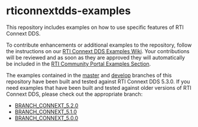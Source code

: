 rticonnextdds-examples
=======================

This repository includes examples on how to use specific features of RTI
Connext DDS.

To contribute enhancements or additional examples to the repository, follow the
instructions on our [RTI Connext DDS Examples Wiki](https://github.com/rticommunity/rticonnextdds-examples/wiki).
Your contributions will be reviewed and as soon as they are approved they will
automatically be included in the
[RTI Community Portal Examples Section](http://community.rti.com).

The examples contained in the [master](https://github.com/rticommunity/rticonnextdds-examples/tree/master) and [develop](https://github.com/rticommunity/rticonnextdds-examples/tree/develop)
branches of this repository have been built and tested against RTI Connext DDS
5.3.0. If you need examples that have been built and tested against older
versions of RTI Connext DDS, please check out the appropriate branch:
* [BRANCH_CONNEXT_5.2.0](https://github.com/rticommunity/rticonnextdds-examples/tree/BRANCH_CONNEXT_5.2.0)
* [BRANCH_CONNEXT_5.1.0](https://github.com/rticommunity/rticonnextdds-examples/tree/BRANCH_CONNEXT_5.1.0)
* [BRANCH_CONNEXT_5.0.0](https://github.com/rticommunity/rticonnextdds-examples/tree/BRANCH_CONNEXT_5.0.0)
